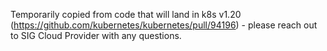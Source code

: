 Temporarily copied from code that will land in k8s v1.20 (https://github.com/kubernetes/kubernetes/pull/94196) - please reach out to SIG Cloud Provider with any questions.
